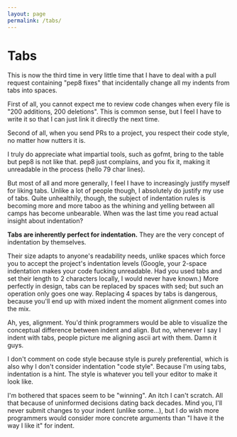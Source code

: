```yaml
---
layout: page
permalink: /tabs/
---
```

# Tabs

This is now the third time in very little time that I have to deal with a pull
request containing "pep8 fixes" that incidentally change all my indents from
tabs into spaces.

First of all, you cannot expect me to review code changes when every file is
"200 additions, 200 deletions". This is common sense, but I feel I have to
write it so that I can just link it directly the next time.

Second of all, when you send PRs to a project, you respect their code style,
no matter how nutters it is.

I truly do appreciate what impartial tools, such as gofmt, bring to the table
but pep8 is not like that. pep8 just complains, and you fix it, making it
unreadable in the process (hello 79 char lines).

But most of all and more generally, I feel I have to increasingly justify
myself for liking tabs. Unlike a lot of people though, I absolutely do
justify my use of tabs.
Quite unhealthily, though, the subject of indentation rules is becoming more
and more taboo as the whining and yelling between all camps has become
unbearable. When was the last time you read actual insight about indentation?

**Tabs are inherently perfect for indentation.** They are the very concept of
indentation by themselves.

Their size adapts to anyone's readability needs, unlike spaces which force you
to accept the project's indentation levels (Google, your 2-space indentation
makes your code fucking unreadable. Had you used tabs and set their length to 2
characters locally, I would never have known.)
More perfectly in design, tabs can be replaced by spaces with sed; but such an
operation only goes one way. Replacing 4 spaces by tabs is dangerous, because
you'll end up with mixed indent the moment alignment comes into the mix.

Ah, yes, alignment. You'd think programmers would be able to visualize the
conceptual difference between indent and align. But no, whenever I say I indent
with tabs, people picture me aligning ascii art with them. Damn it guys.

I don't comment on code style because style is purely preferential, which is
also why I don't consider indentation "code style". Because I'm using tabs,
indentation is a hint. The style is whatever you tell your editor to make it
look like.

I'm bothered that spaces seem to be "winning". An itch I can't scratch.
All that because of uninformed decisions dating back decades. Mind you, I'll
never submit changes to your indent (unlike some...), but I do wish more
programmers would consider more concrete arguments than "I have it the way I
like it" for indent.
